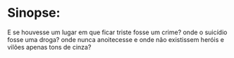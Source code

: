 # Sinopse:

E se houvesse um lugar em que ficar triste fosse um crime? onde o suicídio fosse uma droga? onde nunca anoitecesse e onde não existissem heróis e vilões apenas tons de cinza?
